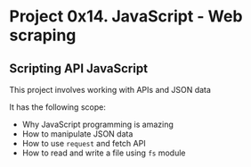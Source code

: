# Project 0x14. JavaScript - Web scraping
## Scripting API JavaScript
This project involves working with APIs and JSON data  

It has the following scope:
- Why JavaScript programming is amazing
- How to manipulate JSON data
- How to use `request` and fetch API
- How to read and write a file using `fs` module
